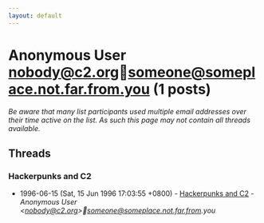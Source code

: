 ```yaml
---
layout: default
---
```


# Anonymous User <nobody@c2.org>someone@someplace.not.far.from.you (1 posts)

_Be aware that many list participants used multiple email addresses over their time active on the list. As such this page may not contain all threads available._

## Threads

### Hackerpunks and C2
+ 1996-06-15 (Sat, 15 Jun 1996 17:03:55 +0800) - [Hackerpunks and C2](/archive/1996/06/521f57595ccd8c9b2f219c0b64c30bad636a8aaa1f7a072eaa0cf35c6ecbea15) - _Anonymous User \<nobody@c2.org\>someone@someplace.not.far.from.you_

